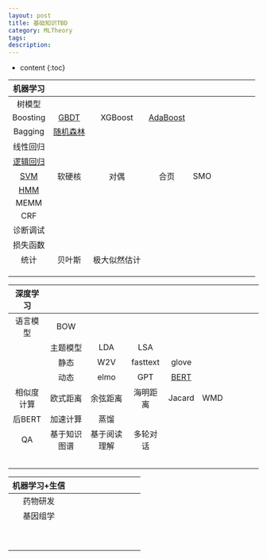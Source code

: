 ```yaml
---
layout: post
title: 基础知识TBD
category: MLTheory
tags: 
description: 
---
```

* content
{:toc}

|机器学习||||||||||
|:---:|:---:|:---:|:---:|:---:|:---:|:---:|:---:|:---:|:---:|
|树模型||||||||||
|Boosting|[GBDT](../GBDT/)|XGBoost|[AdaBoost](../Adaboost/)|||||||
|Bagging|[随机森林](../随机森林)|||||||||
|线性回归||||||||||
|[逻辑回归](../逻辑回归)||||||||||
|[SVM](../SVM)|软硬核|对偶|合页|SMO|||||
|[HMM](../HMM)||||||||||
|MEMM||||||||||
|CRF||||||||||
|诊断调试||||||||||
|损失函数||||||||||
|统计|贝叶斯|极大似然估计||||||||
|||||||||||
|||||||||||
|||||||||||




|深度学习||||||||||
|:---:|:---:|:---:|:---:|:---:|:---:|:---:|:---:|:---:|:---:|
|语言模型|BOW|||||||||
||主题模型|LDA|LSA|||||||
||静态|W2V|fasttext|glove||||||
||动态|elmo|GPT|[BERT](../BERT/)||||||
|相似度计算|欧式距离|余弦距离|海明距离|Jacard|WMD|||||
|后BERT|加速计算|蒸馏||||||||
|QA|基于知识图谱|基于阅读理解|多轮对话|||||||
|||||||||||
|||||||||||
|||||||||||
|||||||||||
|||||||||||



|机器学习+生信||||||||||
|:---:|:---:|:---:|:---:|:---:|:---:|:---:|:---:|:---:|:---:|
|药物研发||||||||||
|基因组学||||||||||
|||||||||||
|||||||||||
|||||||||||
|||||||||||
|||||||||||
|||||||||||
|||||||||||
|||||||||||
|||||||||||

